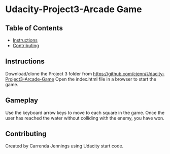 # Udacity-Project3-Arcade Game
## Table of Contents

- [Instructions](#instructions)
- [Contributing](#contributing)

## Instructions

Download/clone the Project 3 folder from https://github.com/cjenn/Udacity-Project3-Arcade-Game
Open the index.html file in a browser to start the game.

## Gameplay
Use the keyboard arrow keys to move to each square in the game. Once the user has reached the water without colliding with the enemy, you have won.


## Contributing

Created by Carrenda Jennings using Udacity start code.
